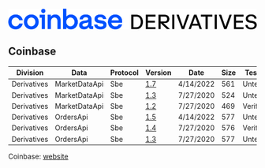[![Coinbase](https://github.com/Open-Markets-Initiative/Directory/blob/main/Images/Coinbase.png)](https://www.coinbase.com/)


## Coinbase

| Division | Data | Protocol | Version | Date | Size | Testing | Specification |
| --- | --- | --- | --- | --- | --- | --- | --- |
| Derivatives | MarketDataApi | Sbe | [1.7][Coinbase.Derivatives.MarketDataApi.Sbe.v1.7.Structs] | 4/14/2022 | 561 | Untested | [pdf][Coinbase.Derivatives.MarketDataApi.Sbe.v1.7.Pdf] - [xml][Coinbase.Derivatives.MarketDataApi.Sbe.v1.7.Xml] |
| Derivatives | MarketDataApi | Sbe | [1.3][Coinbase.Derivatives.MarketDataApi.Sbe.v1.3.Structs] | 7/27/2020 | 524 | Untested | [pdf][Coinbase.Derivatives.MarketDataApi.Sbe.v1.3.Pdf] - [xml][Coinbase.Derivatives.MarketDataApi.Sbe.v1.3.Xml] |
| Derivatives | MarketDataApi | Sbe | [1.2][Coinbase.Derivatives.MarketDataApi.Sbe.v1.2.Structs] | 7/27/2020 | 469 | Verified | [pdf][Coinbase.Derivatives.MarketDataApi.Sbe.v1.2.Pdf] - [xml][Coinbase.Derivatives.MarketDataApi.Sbe.v1.2.Xml] |
| Derivatives | OrdersApi | Sbe | [1.5][Coinbase.Derivatives.OrdersApi.Sbe.v1.5.Structs] | 4/14/2022 | 577 | Untested | [pdf][Coinbase.Derivatives.OrdersApi.Sbe.v1.5.Pdf] - [xml][Coinbase.Derivatives.OrdersApi.Sbe.v1.5.Xml] |
| Derivatives | OrdersApi | Sbe | [1.4][Coinbase.Derivatives.OrdersApi.Sbe.v1.4.Structs] | 7/27/2020 | 576 | Verified | [xml][Coinbase.Derivatives.OrdersApi.Sbe.v1.4.Xml] |
| Derivatives | OrdersApi | Sbe | [1.3][Coinbase.Derivatives.OrdersApi.Sbe.v1.3.Structs] | 7/27/2020 | 577 | Untested | [pdf][Coinbase.Derivatives.OrdersApi.Sbe.v1.3.Pdf] - [xml][Coinbase.Derivatives.OrdersApi.Sbe.v1.3.Xml] |


Coinbase: [website](https://www.coinbase.com/ "Go to Coinbase")


[Coinbase.Derivatives.MarketDataApi.Sbe.v1.2.Structs]: https://github.com/Open-Markets-Initiative/c-structs/blob/main/coinbase/Coinbase.Derivatives.MarketDataApi.Sbe.v1.2.h "Coinbase Derivatives MarketDataApi Sbe v1.2 C# Parsers Source File"
[Coinbase.Derivatives.MarketDataApi.Sbe.v1.2.Pdf]: https://github.com/Open-Markets-Initiative/Directory/blob/main/Specifications/Coinbase/Coinbase.Derivatives.MarketDataApi.Sbe.v1.2.pdf "Coinbase 1.2 Pdf"
[Coinbase.Derivatives.MarketDataApi.Sbe.v1.2.Xml]: https://github.com/Open-Markets-Initiative/Directory/blob/main/Specifications/Coinbase/Coinbase.Derivatives.MarketDataApi.Sbe.v1.2.xml "Coinbase 1.2 Xml"
[Coinbase.Derivatives.MarketDataApi.Sbe.v1.3.Structs]: https://github.com/Open-Markets-Initiative/c-structs/blob/main/coinbase/Coinbase.Derivatives.MarketDataApi.Sbe.v1.3.h "Coinbase Derivatives MarketDataApi Sbe v1.3 C# Parsers Source File"
[Coinbase.Derivatives.MarketDataApi.Sbe.v1.3.Pdf]: https://github.com/Open-Markets-Initiative/Directory/blob/main/Specifications/Coinbase/Coinbase.Derivatives.MarketDataApi.Sbe.v1.2.pdf "Coinbase 1.3 Pdf"
[Coinbase.Derivatives.MarketDataApi.Sbe.v1.3.Xml]: https://github.com/Open-Markets-Initiative/Directory/blob/main/Specifications/Coinbase/Coinbase.Derivatives.MarketDataApi.Sbe.v1.3.xml "Coinbase 1.3 Xml"
[Coinbase.Derivatives.MarketDataApi.Sbe.v1.7.Structs]: https://github.com/Open-Markets-Initiative/c-structs/blob/main/coinbase/Coinbase.Derivatives.MarketDataApi.Sbe.v1.7.h "Coinbase Derivatives MarketDataApi Sbe v1.7 C# Parsers Source File"
[Coinbase.Derivatives.MarketDataApi.Sbe.v1.7.Pdf]: https://github.com/Open-Markets-Initiative/Directory/blob/main/Specifications/Coinbase/Coinbase.Derivatives.MarketDataApi.Sbe.v1.7.pdf "Coinbase 1.7 Pdf"
[Coinbase.Derivatives.MarketDataApi.Sbe.v1.7.Xml]: https://github.com/Open-Markets-Initiative/Directory/blob/main/Specifications/Coinbase/Coinbase.Derivatives.MarketDataApi.Sbe.v1.7.xml "Coinbase 1.7 Xml"
[Coinbase.Derivatives.OrdersApi.Sbe.v1.3.Structs]: https://github.com/Open-Markets-Initiative/c-structs/blob/main/coinbase/Coinbase.Derivatives.OrdersApi.Sbe.v1.3.h "Coinbase Derivatives OrdersApi Sbe v1.3 C# Parsers Source File"
[Coinbase.Derivatives.OrdersApi.Sbe.v1.3.Pdf]: https://github.com/Open-Markets-Initiative/Directory/blob/main/Specifications/Coinbase/Coinbase.Derivatives.OrdersApi.Sbe.v1.3.pdf "Coinbase 1.3 Pdf"
[Coinbase.Derivatives.OrdersApi.Sbe.v1.3.Xml]: https://github.com/Open-Markets-Initiative/Directory/blob/main/Specifications/Coinbase/Coinbase.Derivatives.OrdersApi.Sbe.v1.3.xml "Coinbase 1.3 Xml"
[Coinbase.Derivatives.OrdersApi.Sbe.v1.4.Structs]: https://github.com/Open-Markets-Initiative/c-structs/blob/main/coinbase/Coinbase.Derivatives.OrdersApi.Sbe.v1.4.h "Coinbase Derivatives OrdersApi Sbe v1.4 C# Parsers Source File"
[Coinbase.Derivatives.OrdersApi.Sbe.v1.4.Xml]: https://github.com/Open-Markets-Initiative/Directory/blob/main/Specifications/Coinbase/Coinbase.Derivatives.OrdersApi.Sbe.v1.4.xml "Coinbase 1.4 Xml"
[Coinbase.Derivatives.OrdersApi.Sbe.v1.5.Structs]: https://github.com/Open-Markets-Initiative/c-structs/blob/main/coinbase/Coinbase.Derivatives.OrdersApi.Sbe.v1.5.h "Coinbase Derivatives OrdersApi Sbe v1.5 C# Parsers Source File"
[Coinbase.Derivatives.OrdersApi.Sbe.v1.5.Pdf]: https://github.com/Open-Markets-Initiative/Directory/blob/main/Specifications/Coinbase/Coinbase.Derivatives.OrdersApi.Sbe.v1.5.pdf "Coinbase 1.5 Pdf"
[Coinbase.Derivatives.OrdersApi.Sbe.v1.5.Xml]: https://github.com/Open-Markets-Initiative/Directory/blob/main/Specifications/Coinbase/Coinbase.Derivatives.OrdersApi.Sbe.v1.5.xml "Coinbase 1.5 Xml"
